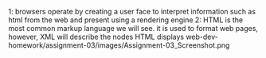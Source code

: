 1: browsers operate by creating a user face to interpret information such as html from the web and present using a rendering engine
2: HTML is the most common markup language we will see. it is used to format web pages, however, XML will describe the nodes HTML displays 
web-dev-homework/assignment-03/images/Assignment-03_Screenshot.png

